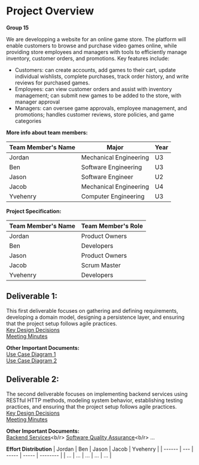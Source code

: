 # Project Overview
**Group 15**

We are developping a website for an online game store. The platform will enable customers to browse and purchase video games online, while providing store employees and managers with tools to efficiently manage inventory, customer orders, and promotions. Key features include:

- Customers: can create accounts, add games to their cart, update individual wishlists, complete purchases, track order history, and write reviews for purchased games.
- Employees: can view customer orders and assist with inventory management; can submit new games to be added to the store, with manager approval
- Managers: can oversee game approvals, employee management, and promotions; handles customer reviews, store policies, and game categories


**More info about team members:** 

| Team Member's Name | Major                    | Year        |
| ------------------ | ------------------------ | ------------|
| Jordan             | Mechanical Engineering   | U3          |
| Ben                | Software Engineering     | U3          |
| Jason              | Software Engineer        | U2          |
| Jacob              | Mechanical Engineering   | U4          |
| Yvehenry           | Computer Engineering     | U3          |


**Project Specification:**

| Team Member's Name | Team Member's Role |  
| ------------------ | ------------------ | 
| Jordan             | Product Owners     |      
| Ben                | Developers         | 
| Jason              | Product Owners     |  
| Jacob              | Scrum Master       | 
| Yvehenry           | Developers         |    
 
## Deliverable 1:
This first deliverable focuses on gathering and defining requirements, developing a domain model, designing a persistence layer, and ensuring that the project setup follows agile practices.<br/> 
[Key Design Decisions](https://github.com/McGill-ECSE321-Fall2024/project-group-15/wiki/Class-Diagram-&-Design-Decision-Rationale)<br/>
[Meeting Minutes](https://github.com/McGill-ECSE321-Fall2024/project-group-15/wiki/Project-Meeting-Minutes)<br/>

**Other Important Documents:**<br/>
[Use Case Diagram 1](https://github.com/McGill-ECSE321-Fall2024/project-group-15/wiki/Accounts-Use-Case-Diagram)<br/>
[Use Case Diagram 2](https://github.com/McGill-ECSE321-Fall2024/project-group-15/wiki/Purchasing-Menu-Use-Case-Diagram)<br/>

## Deliverable 2:
The second deliverable focuses on implementing backend services using RESTful HTTP methods, modeling system behavior, establishing testing practices, and ensuring that the project setup follows agile practices.<br/> 
[Key Design Decisions](https://github.com/McGill-ECSE321-Fall2024/project-group-15/wiki/Class-Diagram-&-Design-Decision-Rationale)<br/>
[Meeting Minutes](https://github.com/McGill-ECSE321-Fall2024/project-group-15/wiki/Project-Meeting-Minutes)<br/>

**Other Important Documents:**<br/>
[Backend Services]()<b/r>
[Software Quality Assurance]()<b/r>
...

**Effort Distribution**
| Jordan | Ben | Jason | Jacob | Yvehenry |
| ------ | --- | ----- | ----- | -------- |
|  ...   | ... |  ...  |  ...  |    ...   |  



